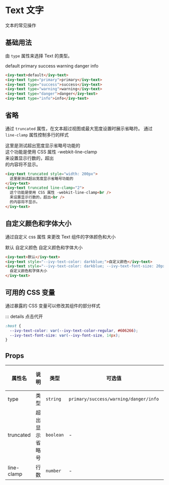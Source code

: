 # Text 文字

文本的常见操作

## 基础用法

由 `type` 属性来选择 Text 的类型。

<ivy-text>default</ivy-text>
<ivy-text type="primary" class="margin-left">primary</ivy-text>
<ivy-text type="success" class="margin-left">success</ivy-text>
<ivy-text type="warning" class="margin-left">warning</ivy-text>
<ivy-text type="danger" class="margin-left">danger</ivy-text>
<ivy-text type="info" class="margin-left">info</ivy-text>

```html
<ivy-text>default</ivy-text>
<ivy-text type="primary">primary</ivy-text>
<ivy-text type="success">success</ivy-text>
<ivy-text type="warning">warning</ivy-text>
<ivy-text type="danger">danger</ivy-text>
<ivy-text type="info">info</ivy-text>
```

## 省略

通过 `truncated` 属性，在文本超过视图或最大宽度设置时展示省略符。 通过 `line-clamp` 属性控制多行的样式

<ivy-text truncated style="width: 200px"> 这里是测试超出宽度显示省略号功能的 </ivy-text>
<br />
<ivy-text truncated line-clamp="2">
这个功能是使用 CSS 属性 -webkit-line-clamp<br> 来设置显示行数的，超出<br> 的内容将不显示。
</ivy-text>

```html
<ivy-text truncated style="width: 200px">
  这里是测试超出宽度显示省略号功能的
</ivy-text>
<ivy-text truncated line-clamp="2">
  这个功能是使用 CSS 属性 -webkit-line-clamp<br />
  来设置显示行数的，超出<br />
  的内容将不显示。
</ivy-text>
```

## 自定义颜色和字体大小

通过自定义 css 属性 来更改 Text 组件的字体颜色和大小

<ivy-text>默认</ivy-text>
<ivy-text style="--ivy-text-color: darkblue;" class="margin-left">自定义颜色</ivy-text>
<ivy-text style="--ivy-text-color: darkblue; --ivy-text-font-size: 20px;" class="margin-left">自定义颜色和字体大小</ivy-text>

```html
<ivy-text>默认</ivy-text>
<ivy-text style="--ivy-text-color: darkblue;">自定义颜色</ivy-text>
<ivy-text style="--ivy-text-color: darkblue; --ivy-text-font-size: 20px;">
  自定义颜色和字体大小
</ivy-text>
```

## 可用的 CSS 变量

通过暴露的 CSS 变量可以修改其组件的部分样式

::: details 点击代开

```css
:host {
  --ivy-text-color: var(--ivy-text-color-regular, #606266);
  --ivy-text-font-size: var(--ivy-font-size, 14px);
}
```

## Props

| 属性名     | 说明           | 类型      | 可选值                                | 默认值 |
| ---------- | -------------- | --------- | ------------------------------------- | ------ |
| type       | 类型           | `string`  | `primary/success/warning/danger/info` | -      |
| truncated  | 超出显示省略号 | `boolean` | -                                     | -      |
| line-clamp | 行数           | `number`  | -                                     | -      |

